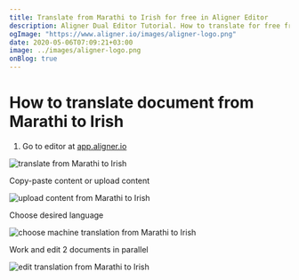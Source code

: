 ```yaml
---
title: Translate from Marathi to Irish for free in Aligner Editor
description: Aligner Dual Editor Tutorial. How to translate for free from Marathi to Irish. Aligner is multilingual document management platform. 
ogImage: "https://www.aligner.io/images/aligner-logo.png"
date: 2020-05-06T07:09:21+03:00
image: ../images/aligner-logo.png
onBlog: true
---
```


# How to translate document from Marathi to Irish

1. Go to editor at [app.aligner.io](https://app.aligner.io "Aligner App web page")

![translate from Marathi to Irish](../aligner-blank-editor.png "translate from Marathi to Irish")

Copy-paste content or upload content

![upload content from Marathi to Irish](../aligner-uploaded-document.png "upload content from Marathi to Irish")

Choose desired language

![choose machine translation from Marathi to Irish](../aligner-language-dropdown.png "choose machine translation from Marathi to Irish")

Work and edit 2 documents in parallel

![edit translation from Marathi to Irish](../aligner-double-sitded-editor.png "edit translation from Marathi to Irish")

